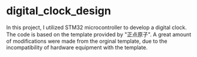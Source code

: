 # digital_clock_design
In this project, I utilized STM32 microcontroller to develop a digital clock.
The code is based on the template provided by "正点原子". A great amount of modifications were made from the orginal template, due to the incompatibility of hardware equipment with the template.
